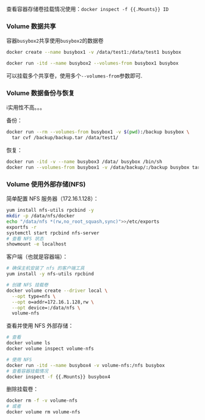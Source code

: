 查看容器存储卷挂载情况使用：`docker inspect -f {{.Mounts}} ID`

### Volume 数据共享

容器`busybox2`共享使用`busybox2`的数据卷

```bash
docker create --name busybox1 -v /data/test1:/data/test1 busybox

docker run -itd --name busybox2 --volumes-from busybox1 busybox
```

可以挂载多个共享卷，使用多个`--volumes-from`参数即可.

### Volume 数据备份与恢复

:information_source:实用性不高。。。

备份：

```bash
docker run --rm --volumes-from busybox1 -v $(pwd):/backup busybox \
  tar cvf /backup/backup.tar /data/test1/
```

恢复：

```bash
docker run -itd -v --name busybox3 /data/ busybox /bin/sh
docker run --volumes-from busybox1 -v /data/backup/:/backup busybox tar xf /backup/backup.tar
```

### Volume 使用外部存储(NFS)

简单配置 NFS 服务器（172.16.1.128）：

```bash
yum install nfs-utils rpcbind -y
mkdir -p /data/nfs/docker
echo "/data/nfs *(rw,no_root_squash,sync)">>/etc/exports
exportfs -r
systemctl start rpcbind nfs-server
# 查看 NFS 状态
showmount -e localhost
```

客户端（也就是容器端）：

```bash
# 确保主机安装了 nfs 的客户端工具
yum install -y nfs-utils rpcbind

# 创建 NFS 挂载卷
docker volume create --driver local \
  --opt type=nfs \
  --opt o=addr=172.16.1.128,rw \
  --opt device=:/data/nfs \
  volume-nfs
```

查看并使用 NFS 外部存储：

```bash
# 查看
docker volume ls
docker volume inspect volume-nfs

# 使用 NFS
docker run -itd --name busybox4 -v volume-nfs:/nfs busybox
# 查看容器挂载情况
docker inspect -f {{.Mounts}} busybox4
```

删除挂载卷：

```bash
docker rm -f -v volume-nfs
# 或者
docker volume rm volume-nfs
```

